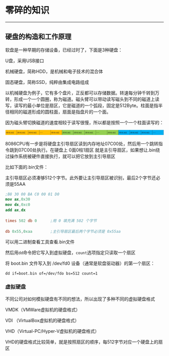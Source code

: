 # 零碎的知识

------

## 硬盘的构造和工作原理

软盘是一种早期的存储设备，已经过时了，下面是3种硬盘：

U盘，采用USB接口

机械硬盘，简称HDD，是机械和电子技术的混合体

固态硬盘，简称SSD，纯粹由集成电路组成

以机械硬盘为例子，它有多个盘片，正反都可以存储数据。转速每分钟千转到万转，形成一个一个圆圈，称为磁道。磁头臂可以带动读写磁头到不同的磁道上读写，读写的最小单位是扇区，它是磁道的一个弧段，固定是512Byte。柱面是指半径相同的磁道形成的圆柱面，扇面是指盘片的一个面。

因为磁头臂切换磁道的速度相较于读写很慢，所以都是按照一个一个柱面读写的：

![image-20230918231702417](assets/image-20230918231702417.png)

8086CPU有一步是将硬盘主引导扇区读到内存地址07C00处，然后用一个跳转指令跳到07C00处执行。在硬盘上 0面0柱1扇区 就是主引导扇区，如果想让.bin绕过操作系统被硬件直接执行，就可以把它放到主引导扇区

比如下面的.bin文件：

主引导扇区必须凑够512个字节。此外要让主引导扇区被识别，最后2个字节还必须是55AA

```nasm
;B8 30 00 BA C0 00 01 D0
mov ax,0x30
mov dx,0xc0
add ax,dx

times 502 db 0		;用 0 填充满 502 个字节

db 0x55,0xaa 		;主引导扇区最后两个字节必须是 0x55aa
```

可以用二进制查看工具查看.bin文件

然后用`dd`命令把它写入到虚拟硬盘，`count`选项指定只读取一个扇区

将 boot.bin 文件写入到 /dev/fd0 设备（通常是软盘驱动器）的第一个扇区：

```shell
dd if=boot.bin of=/dev/fdo bs=512 count=1
```



### 虚拟硬盘

不同公司对如何模拟硬盘有不同的想法，所以出现了多种不同的虚拟硬盘格式

VMDK（VMWare虚拟机的硬盘格式）

VDI （VirtualBox虚拟机的硬盘格式）

VHD（Virtual-PC/Hyper-V虚拟机的硬盘格式）

VHD的硬盘格式比较简单，就是按照扇区的顺序，每512字节对应一个硬盘上的扇区